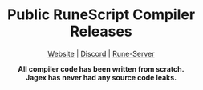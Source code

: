 <div align="center">

<h1>Public RuneScript Compiler Releases</h1>

[Website](https://2004scape.org) | [Discord](https://discord.2004scape.org) | [Rune-Server](https://www.rune-server.ee/runescape-development/rs2-server/projects/701698-lost-city-225-emulation.html)

**All compiler code has been written from scratch.**  
**Jagex has never had any source code leaks.**
</div>
